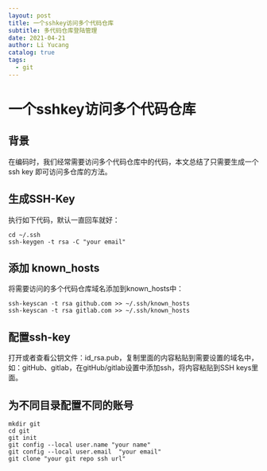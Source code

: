 ```yaml
---
layout: post
title: 一个sshkey访问多个代码仓库
subtitle: 多代码仓库登陆管理
date: 2021-04-21
author: Li Yucang
catalog: true
tags:
  - git
---
```


# 一个sshkey访问多个代码仓库

## 背景

在编码时，我们经常需要访问多个代码仓库中的代码，本文总结了只需要生成一个 ssh key 即可访问多仓库的方法。

## 生成SSH-Key

执行如下代码，默认一直回车就好：

```
cd ~/.ssh
ssh-keygen -t rsa -C "your email"
```

## 添加 known_hosts

将需要访问的多个代码仓库域名添加到known_hosts中：

```
ssh-keyscan -t rsa github.com >> ~/.ssh/known_hosts
ssh-keyscan -t rsa gitlab.com >> ~/.ssh/known_hosts

```

## 配置ssh-key

打开或者查看公钥文件：id_rsa.pub，复制里面的内容粘贴到需要设置的域名中，如：gitHub、gitlab，在gitHub/gitlab设置中添加ssh，将内容粘贴到SSH keys里面。

## 为不同目录配置不同的账号

```
mkdir git
cd git
git init
git config --local user.name "your name" 
git config --local user.email  "your email"
git clone "your git repo ssh url"
```